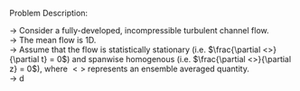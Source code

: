 Problem Description:

-> Consider a fully-developed, incompressible turbulent channel flow.  
-> The mean flow is 1D.  
-> Assume that the flow is statistically stationary (i.e. $\frac{\partial <>}{\partial t} = 0$) and spanwise homogenous (i.e. $\frac{\partial <>}{\partial z} = 0$), where $<>$ represents an ensemble averaged quantity.  
-> d
